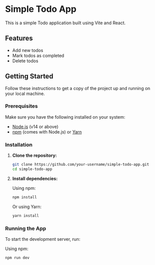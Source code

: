 # Simple Todo App

This is a simple Todo application built using Vite and React.

## Features

- Add new todos
- Mark todos as completed
- Delete todos

## Getting Started

Follow these instructions to get a copy of the project up and running on your local machine.

### Prerequisites

Make sure you have the following installed on your system:

- [Node.js](https://nodejs.org/) (v14 or above)
- [npm](https://www.npmjs.com/) (comes with Node.js) or [Yarn](https://yarnpkg.com/)

### Installation

1. **Clone the repository:**

   ```bash
   git clone https://github.com/your-username/simple-todo-app.git
   cd simple-todo-app
   ```

2. **Install dependencies:**

   Using npm:

   ```bash
   npm install
   ```

   Or using Yarn:

   ```bash
   yarn install
   ```

### Running the App

To start the development server, run:

Using npm:

```bash
npm run dev
```
